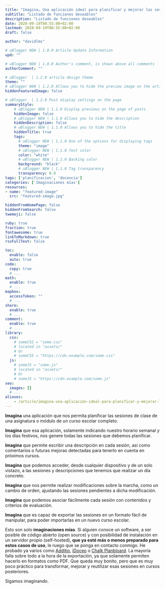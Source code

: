 ```yaml
---
title: "Imagina… Una aplicación ideal para planificar y mejorar las sesiones de clase"
subtitle: "Listado de funciones deseables"
description: "Listado de funciones deseables"
date: 2020-09-19T08:55:00+02:00
lastmod: 2020-09-19T08:55:00+02:00
draft: false

author: "davidlms"

# uBlogger NEW | 1.0.0 Article Update Information
upd: ""

# uBlogger NEW | 1.0.0 Author's comment, is shown above all comments
authorComment: ""

# uBlogger  | 1.2.0 article design theme
theme: ""
# uBlogger NEW | 1.2.0 Allows you to hide the preview image on the article page
hiddenFeaturedImage: false

# uBlogger  | 1.2.0 Post display settings on the page
summaryStyle:
    # uBlogger NEW | 1.1.0 Display previews on the page of posts
    hiddenImage: false
    # uBlogger NEW | 1.1.0 Allows you to hide the description
    hiddenDescription: false
    # uBlogger NEW | 1.1.0 Allows you to hide the title
    hiddenTitle: true
    tags:
      # uBlogger NEW | 1.1.0 One of the options for displaying tags
      theme: "image"
      # uBlogger NEW | 1.1.0 Text color
      color: "white"
      # uBlogger NEW | 1.1.0 Backing color
      background: "black"
      # uBlogger NEW | 1.1.0 Tag transparency
      transparency: 0.9
tags: ['planificacion', 'docencia']
categories: ['Imaginaciones mías']
resources:
- name: "featured-image"
  src: "featured-image.jpg"

hiddenFromHomePage: false
hiddenFromSearch: false
twemoji: false

ruby: true
fraction: true
fontawesome: true
linkToMarkdown: true
rssFullText: false

toc:
  enable: false
  auto: true
code:
  copy: true
  # ...
math:
  enable: true
  # ...
mapbox:
  accessToken: ""
  # ...
share:
  enable: true
  # ...
comment:
  enable: true
  # ...
library:
  css:
    # someCSS = "some.css"
    # located in "assets/"
    # Or
    # someCSS = "https://cdn.example.com/some.css"
  js:
    # someJS = "some.js"
    # located in "assets/"
    # Or
    # someJS = "https://cdn.example.com/some.js"
seo:
  images: []
  # ...
aliases:
    - /article/imagina-una-aplicación-ideal-para-planificar-y-mejorar-las-sesiones-de-clase/
---
```


**Imagina** una aplicación que nos permita planificar las sesiones de clase de una asignatura o módulo de un curso escolar completo.

**Imagina** que esa aplicación, solamente indicando nuestro horario semanal y los días festivos, nos genere todas las sesiones que debemos planificar.

**Imagina** que permite escribir una descripción en cada sesión, así como comentarios o futuras mejoras detectadas para tenerlo en cuenta en próximos cursos.

**Imagina** que podemos acceder, desde cualquier dispositivo y de un solo vistazo, a las sesiones y descripciones que tenemos que realizar un día concreto.

**Imagina** que nos permite realizar modificaciones sobre la marcha, como un cambio de orden, ajustando las sesiones pendientes a dicha modificación.

**Imagina** que podemos asociar fácilmente cada sesión con contenidos y criterios de evaluación.

**Imagina** que es capaz de exportar las sesiones en un formato fácil de manipular, para poder importarlas en un nuevo curso escolar.

Esto son solo **imaginaciones mías**. Si alguien conoce un software, a ser posible de código abierto (open source) y con posibilidad de instalación en un servidor propio (self-hosted), **que ya esté más o menos preparado para estos casos de uso**, le ruego que se ponga en contacto conmigo. He probado ya varios como [Additio](https://www.additioapp.com/es), [iDoceo](https://www.idoceo.es/index.php/es/) o [Chalk Planbloard](https://planboard.chalk.com/). La mayoría falla sobre todo a la hora de la exportación, ya que solamente permiten hacerlo en formatos como PDF. Que queda muy bonito, pero que es muy poco práctico para transformar, mejorar y reutilizar esas sesiones en cursos posteriores.

Sigamos imaginando.